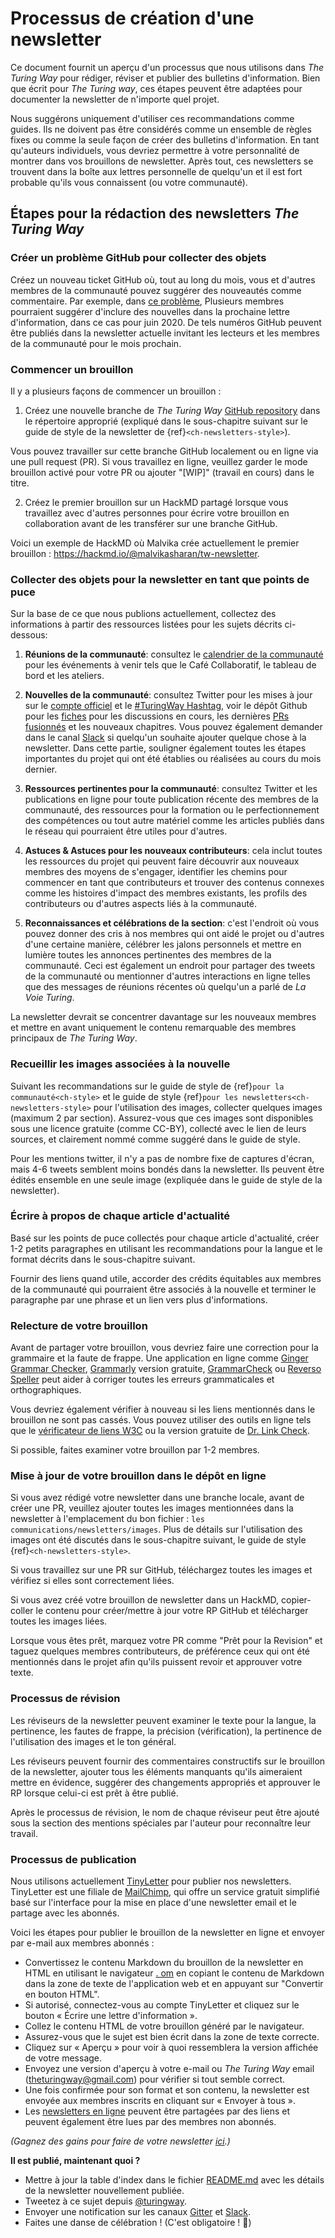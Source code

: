 # Processus de création d'une newsletter

Ce document fournit un aperçu d'un processus que nous utilisons dans _The Turing Way_ pour rédiger, réviser et publier des bulletins d'information. Bien que écrit pour _The Turing way_, ces étapes peuvent être adaptées pour documenter la newsletter de n'importe quel projet.

Nous suggérons uniquement d'utiliser ces recommandations comme guides. Ils ne doivent pas être considérés comme un ensemble de règles fixes ou comme la seule façon de créer des bulletins d'information. En tant qu'auteurs individuels, vous devriez permettre à votre personnalité de montrer dans vos brouillons de newsletter. Après tout, ces newsletters se trouvent dans la boîte aux lettres personnelle de quelqu'un et il est fort probable qu'ils vous connaissent (ou votre communauté).

## Étapes pour la rédaction des newsletters _The Turing Way_

### Créer un problème GitHub pour collecter des objets

Créez un nouveau ticket GitHub où, tout au long du mois, vous et d'autres membres de la communauté pouvez suggérer des nouveautés comme commentaire. Par exemple, dans [ce problème](https://github.com/alan-turing-institute/the-turing-way/issues/1037), Plusieurs membres pourraient suggérer d'inclure des nouvelles dans la prochaine lettre d'information, dans ce cas pour juin 2020. De tels numéros GitHub peuvent être publiés dans la newsletter actuelle invitant les lecteurs et les membres de la communauté pour le mois prochain.

### Commencer un brouillon

Il y a plusieurs façons de commencer un brouillon :

1. Créez une nouvelle branche de _The Turing Way_ [GitHub repository](https://github.com/alan-turing-institute/the-turing-way/) dans le répertoire approprié (expliqué dans le sous-chapitre suivant sur le guide de style de la newsletter de {ref}`<ch-newsletters-style>`).

Vous pouvez travailler sur cette branche GitHub localement ou en ligne via une pull request (PR). Si vous travaillez en ligne, veuillez garder le mode brouillon activé pour votre PR ou ajouter "[WIP]" (travail en cours) dans le titre.

2. Créez le premier brouillon sur un HackMD partagé lorsque vous travaillez avec d'autres personnes pour écrire votre brouillon en collaboration avant de les transférer sur une branche GitHub.

Voici un exemple de HackMD où Malvika crée actuellement le premier brouillon : https://hackmd.io/@malvikasharan/tw-newsletter.

### Collecter des objets pour la newsletter en tant que points de puce

Sur la base de ce que nous publions actuellement, collectez des informations à partir des ressources listées pour les sujets décrits ci-dessous:

1. **Réunions de la communauté**: consultez le [calendrier de la communauté](https://calendar.google.com/calendar/embed?src=theturingway%40gmail.com&ctz=Europe%2FLondon) pour les événements à venir tels que le Café Collaboratif, le tableau de bord et les ateliers.

2. **Nouvelles de la communauté**: consultez Twitter pour les mises à jour sur le [compte officiel](https://twitter.com/turingway) et le [#TuringWay Hashtag](https://twitter.com/hashtag/TuringWay?src=hashtag_click), voir le dépôt Github pour les [fiches](https://github.com/alan-turing-institute/the-turing-way/issues) pour les discussions en cours, les dernières [PRs fusionnés](https://github.com/alan-turing-institute/the-turing-way/pulls?q=is%3Apr+is%3Aclosed+sort%3Aupdated-desc) et les nouveaux chapitres. Vous pouvez également demander dans le canal [Slack](https://theturingway.slack.com) si quelqu'un souhaite ajouter quelque chose à la newsletter. Dans cette partie, souligner également toutes les étapes importantes du projet qui ont été établies ou réalisées au cours du mois dernier.

4. **Ressources pertinentes pour la communauté**: consultez Twitter et les publications en ligne pour toute publication récente des membres de la communauté, des ressources pour la formation ou le perfectionnement des compétences ou tout autre matériel comme les articles publiés dans le réseau qui pourraient être utiles pour d'autres.

5. **Astuces & Astuces pour les nouveaux contributeurs**: cela inclut toutes les ressources du projet qui peuvent faire découvrir aux nouveaux membres des moyens de s'engager, identifier les chemins pour commencer en tant que contributeurs et trouver des contenus connexes comme les histoires d'impact des membres existants, les profils des contributeurs ou d'autres aspects liés à la communauté.

6. **Reconnaissances et célébrations de la section**: c'est l'endroit où vous pouvez donner des cris à nos membres qui ont aidé le projet ou d'autres d'une certaine manière, célébrer les jalons personnels et mettre en lumière toutes les annonces pertinentes des membres de la communauté. Ceci est également un endroit pour partager des tweets de la communauté ou mentionner d'autres interactions en ligne telles que des messages de réunions récentes où quelqu'un a parlé de _La Voie Turing_.

La newsletter devrait se concentrer davantage sur les nouveaux membres et mettre en avant uniquement le contenu remarquable des membres principaux de _The Turing Way_.

### Recueillir les images associées à la nouvelle

Suivant les recommandations sur le guide de style de {ref}`pour la communauté<ch-style>` et le guide de style {ref}`pour les newsletters<ch-newsletters-style>` pour l'utilisation des images, collecter quelques images (maximum 2 par section). Assurez-vous que ces images sont disponibles sous une licence gratuite (comme CC-BY), collecté avec le lien de leurs sources, et clairement nommé comme suggéré dans le guide de style.

Pour les mentions twitter, il n'y a pas de nombre fixe de captures d'écran, mais 4-6 tweets semblent moins bondés dans la newsletter. Ils peuvent être édités ensemble en une seule image (expliquée dans le guide de style de la newsletter).

### Écrire à propos de chaque article d'actualité

Basé sur les points de puce collectés pour chaque article d'actualité, créer 1-2 petits paragraphes en utilisant les recommandations pour la langue et le format décrits dans le sous-chapitre suivant.

Fournir des liens quand utile, accorder des crédits équitables aux membres de la communauté qui pourraient être associés à la nouvelle et terminer le paragraphe par une phrase et un lien vers plus d'informations.

### Relecture de votre brouillon

Avant de partager votre brouillon, vous devriez faire une correction pour la grammaire et la faute de frappe. Une application en ligne comme [Ginger Grammar Checker](https://www.gingersoftware.com/grammarcheck), [Grammarly](https://app.grammarly.com) version gratuite, [GrammarCheck](https://www.grammarcheck.net/editor/) ou [Reverso Speller](https://www.reverso.net/spell-checker/english-spelling-grammar/) peut aider à corriger toutes les erreurs grammaticales et orthographiques.

Vous devriez également vérifier à nouveau si les liens mentionnés dans le brouillon ne sont pas cassés. Vous pouvez utiliser des outils en ligne tels que le [vérificateur de liens W3C](https://validator.w3.org/checklink) ou la version gratuite de [Dr. Link Check](https://www.drlinkcheck.com/).

Si possible, faites examiner votre brouillon par 1-2 membres.

### Mise à jour de votre brouillon dans le dépôt en ligne

Si vous avez rédigé votre newsletter dans une branche locale, avant de créer une PR, veuillez ajouter toutes les images mentionnées dans la newsletter à l'emplacement du bon fichier : `les communications/newsletters/images`. Plus de détails sur l'utilisation des images ont été discutés dans le sous-chapitre suivant, le guide de style {ref}`<ch-newsletters-style>`.

Si vous travaillez sur une PR sur GitHub, téléchargez toutes les images et vérifiez si elles sont correctement liées.

Si vous avez créé votre brouillon de newsletter dans un HackMD, copier-coller le contenu pour créer/mettre à jour votre RP GitHub et télécharger toutes les images liées.

Lorsque vous êtes prêt, marquez votre PR comme "Prêt pour la Revision" et taguez quelques membres contributeurs, de préférence ceux qui ont été mentionnés dans le projet afin qu'ils puissent revoir et approuver votre texte.

### Processus de révision

Les réviseurs de la newsletter peuvent examiner le texte pour la langue, la pertinence, les fautes de frappe, la précision (vérification), la pertinence de l'utilisation des images et le ton général.

Les réviseurs peuvent fournir des commentaires constructifs sur le brouillon de la newsletter, ajouter tous les éléments manquants qu'ils aimeraient mettre en évidence, suggérer des changements appropriés et approuver le RP lorsque celui-ci est prêt à être publié.

Après le processus de révision, le nom de chaque réviseur peut être ajouté sous la section des mentions spéciales par l'auteur pour reconnaître leur travail.

### Processus de publication

Nous utilisons actuellement [TinyLetter](https://tinyletter.com/) pour publier nos newsletters. TinyLetter est une filiale de [MailChimp](https://mailchimp.com/), qui offre un service gratuit simplifié basé sur l'interface pour la mise en place d'une newsletter email et le partage avec les abonnés.

Voici les étapes pour publier le brouillon de la newsletter en ligne et envoyer par e-mail aux membres abonnés :

- Convertissez le contenu Markdown du brouillon de la newsletter en HTML en utilisant le navigateur [. om](https://www.browserling.com/tools/markdown-to-html) en copiant le contenu de Markdown dans la zone de texte de l'application web et en appuyant sur "Convertir en bouton HTML".
- Si autorisé, connectez-vous au compte TinyLetter et cliquez sur le bouton « Écrire une lettre d'information ».
- Collez le contenu HTML de votre brouillon généré par le navigateur.
- Assurez-vous que le sujet est bien écrit dans la zone de texte correcte.
- Cliquez sur « Aperçu » pour voir à quoi ressemblera la version affichée de votre message.
- Envoyez une version d'aperçu à votre e-mail ou _The Turing Way_ email (theturingway@gmail.com) pour vérifier si tout semble correct.
- Une fois confirmée pour son format et son contenu, la newsletter est envoyée aux membres inscrits en cliquant sur « Envoyer à tous ».
- Les [newsletters en ligne](https://tinyletter.com/TuringWay/) peuvent être partagées par des liens et peuvent également être lues par des membres non abonnés.

*(Gagnez des gains pour faire de votre newsletter [ici](https://www.sitepoint.com/how-start-a-newsletter-in-minutes-with-tinyletter/).)*

 **Il est publié, maintenant quoi ?**

- Mettre à jour la table d'index dans le fichier [README.md](https://github.com/alan-turing-institute/the-turing-way/blob/main/communications/newsletters/README.md) avec les détails de la newsletter nouvellement publiée.
- Tweetez à ce sujet depuis [@turingway](https://twitter.com/turingway).
- Envoyer une notification sur les canaux [Gitter](https://gitter.im/alan-turing-institute/the-turing-way) et [Slack](https://theturingway.slack.com).
- Faites une danse de célébration ! (C'est obligatoire ! 💃)
